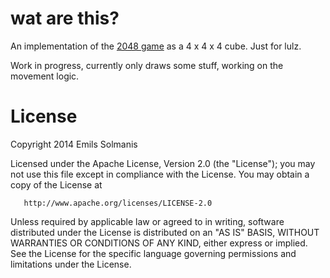 # wat are this?
An implementation of the [2048 game](http://gabrielecirulli.github.io/2048/) as a 4 x 4 x 4 cube. Just for lulz.

Work in progress, currently only draws some stuff, working on the movement logic.

# License

 Copyright 2014 Emils Solmanis

   Licensed under the Apache License, Version 2.0 (the "License");
   you may not use this file except in compliance with the License.
   You may obtain a copy of the License at

       http://www.apache.org/licenses/LICENSE-2.0

   Unless required by applicable law or agreed to in writing, software
   distributed under the License is distributed on an "AS IS" BASIS,
   WITHOUT WARRANTIES OR CONDITIONS OF ANY KIND, either express or implied.
   See the License for the specific language governing permissions and
   limitations under the License.
